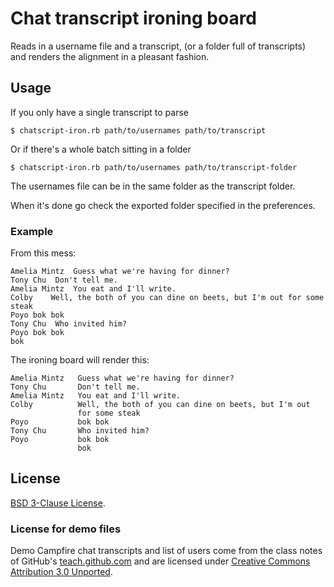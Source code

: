 # Chat transcript ironing board

Reads in a username file and a transcript, (or a folder full of transcripts)  
and renders the alignment in a pleasant fashion.

## Usage

If you only have a single transcript to parse

    $ chatscript-iron.rb path/to/usernames path/to/transcript

Or if there's a whole batch sitting in a folder

    $ chatscript-iron.rb path/to/usernames path/to/transcript-folder

The usernames file can be in the same folder as the transcript folder.

When it's done go check the exported folder specified in the preferences.

### Example

From this mess:

    Amelia Mintz  Guess what we're having for dinner?
    Tony Chu  Don't tell me.
    Amelia Mintz  You eat and I'll write.
    Colby    Well, the both of you can dine on beets, but I'm out for some steak
    Poyo bok bok
    Tony Chu  Who invited him?
    Poyo bok bok
    bok

The ironing board will render this:

    Amelia Mintz   Guess what we're having for dinner?
    Tony Chu       Don't tell me.
    Amelia Mintz   You eat and I'll write.
    Colby          Well, the both of you can dine on beets, but I'm out
                   for some steak
    Poyo           bok bok
    Tony Chu       Who invited him?
    Poyo           bok bok
                   bok

## License

[BSD 3-Clause License](http://opensource.org/licenses/BSD-3-Clause).

### License for demo files

Demo Campfire chat transcripts and list of users come from the class notes of GitHub's
[teach.github.com](https://github.com/github/teach.github.com) and are licensed under
[Creative Commons Attribution 3.0 Unported](http://creativecommons.org/licenses/by/3.0/deed.en_US).
